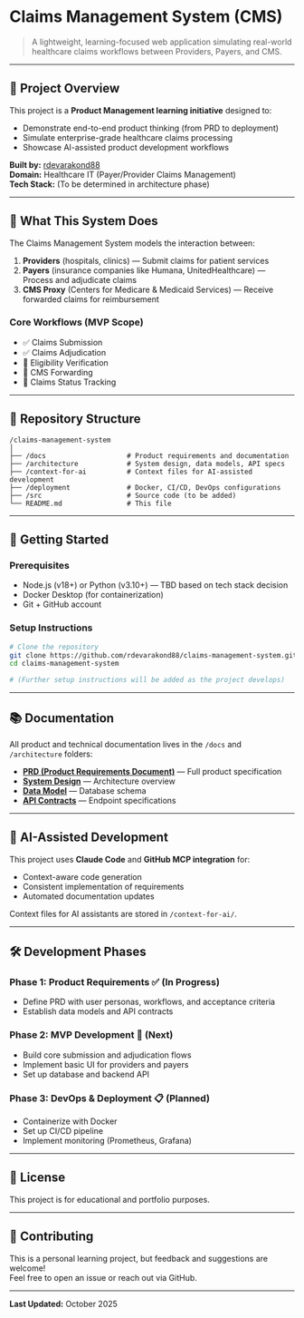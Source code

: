 # Claims Management System (CMS)

> A lightweight, learning-focused web application simulating real-world healthcare claims workflows between Providers, Payers, and CMS.

---

## 🎯 Project Overview

This project is a **Product Management learning initiative** designed to:
- Demonstrate end-to-end product thinking (from PRD to deployment)
- Simulate enterprise-grade healthcare claims processing
- Showcase AI-assisted product development workflows

**Built by:** [rdevarakond88](https://github.com/rdevarakond88)  
**Domain:** Healthcare IT (Payer/Provider Claims Management)  
**Tech Stack:** (To be determined in architecture phase)

---

## 🏥 What This System Does

The Claims Management System models the interaction between:

1. **Providers** (hospitals, clinics) — Submit claims for patient services
2. **Payers** (insurance companies like Humana, UnitedHealthcare) — Process and adjudicate claims
3. **CMS Proxy** (Centers for Medicare & Medicaid Services) — Receive forwarded claims for reimbursement

### Core Workflows (MVP Scope)
- ✅ Claims Submission
- ✅ Claims Adjudication
- 🔄 Eligibility Verification
- 🔄 CMS Forwarding
- 🔄 Claims Status Tracking

---

## 📁 Repository Structure
```
/claims-management-system
│
├── /docs                    # Product requirements and documentation
├── /architecture            # System design, data models, API specs
├── /context-for-ai          # Context files for AI-assisted development
├── /deployment              # Docker, CI/CD, DevOps configurations
├── /src                     # Source code (to be added)
└── README.md                # This file
```

---

## 🚀 Getting Started

### Prerequisites
- Node.js (v18+) or Python (v3.10+) — TBD based on tech stack decision
- Docker Desktop (for containerization)
- Git + GitHub account

### Setup Instructions
```bash
# Clone the repository
git clone https://github.com/rdevarakond88/claims-management-system.git
cd claims-management-system

# (Further setup instructions will be added as the project develops)
```

---

## 📚 Documentation

All product and technical documentation lives in the `/docs` and `/architecture` folders:

- **[PRD (Product Requirements Document)](./docs/PRD.md)** — Full product specification
- **[System Design](./architecture/SYSTEM_DESIGN.md)** — Architecture overview
- **[Data Model](./architecture/DATA_MODEL.md)** — Database schema
- **[API Contracts](./architecture/API_CONTRACTS.md)** — Endpoint specifications

---

## 🧠 AI-Assisted Development

This project uses **Claude Code** and **GitHub MCP integration** for:
- Context-aware code generation
- Consistent implementation of requirements
- Automated documentation updates

Context files for AI assistants are stored in `/context-for-ai/`.

---

## 🛠️ Development Phases

### Phase 1: Product Requirements ✅ (In Progress)
- Define PRD with user personas, workflows, and acceptance criteria
- Establish data models and API contracts

### Phase 2: MVP Development 🔄 (Next)
- Build core submission and adjudication flows
- Implement basic UI for providers and payers
- Set up database and backend API

### Phase 3: DevOps & Deployment 📋 (Planned)
- Containerize with Docker
- Set up CI/CD pipeline
- Implement monitoring (Prometheus, Grafana)

---

## 📝 License

This project is for educational and portfolio purposes.

---

## 🤝 Contributing

This is a personal learning project, but feedback and suggestions are welcome!  
Feel free to open an issue or reach out via GitHub.

---

**Last Updated:** October 2025

